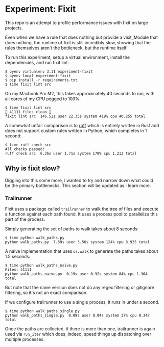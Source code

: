 # Experiment: Fixit

This repo is an attempt to profile performance issues with fixit on large projects.

Even when we have a rule that does nothing but provide a visit_Module that does
nothing, the runtime of fixit is still incredibly slow, showing that the rules
themselves aren't the bottleneck, but the runtime itself.

To run this experiment, setup a virtual environment, install the dependencies,
and run fixit lint:

```
$ pyenv virtualenv 3.11 experiment-fixit
$ pyenv local experiment-fixit
$ pip install -r requirements.txt
$ time fixit lint src
```

On my Macbook Pro M2, this takes approximately 40 seconds to run, with all cores
of my CPU pegged to 100%:

```
$ time fixit lint src
🧼 41111 files clean 🧼
fixit lint src  146.51s user 22.35s system 419% cpu 40.255 total
```

A somewhat unfair comparison is to [ruff](https://docs.astral.sh/ruff/) which is
entirely written in Rust and does not support custom rules written in Python, which
completes in 1 second:

```
$ time ruff check src
All checks passed!
ruff check src  0.36s user 1.71s system 170% cpu 1.213 total
```

## Why is fixit slow?

Digging into this some more, I wanted to try and narrow down what could be the
primary bottlenecks. This section will be updated as I learn more.


### Trailrunner

Fixit uses a package called `trailrunner` to walk the tree of files and execute
a function against each path found. It uses a process pool to parallelize this
part of the process.

Simply generating the set of paths to walk takes about 8 seconds:

```
$ time python walk_paths.py
python walk_paths.py  7.59s user 3.50s system 124% cpu 8.935 total
```

A naive implementation that uses `os.walk` to generate the paths takes about 1.5
seconds:

```
$ time python walk_paths_naive.py
Files: 41111
python walk_paths_naive.py  0.19s user 0.92s system 84% cpu 1.304 total
```

But note that the naive version does not do any regex filtering or gitignore
filtering, so it's not an exact comparison.

If we configure trailrunner to use a single process, it runs in under a second.

```
$ time python walk_paths_single.py
python walk_paths_single.py  0.09s user 0.04s system 37% cpu 0.347 total
```

Once the paths are collected, if there is more than one, trailrunner is again
used via `run_iter` which does, indeed, speed things up dispatching over multiple
processes.
